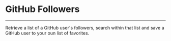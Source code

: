 # GitHub Followers
---
Retrieve a list of a GitHub user's followers, search within that list and save a GitHub user to your oun list of favorites.
